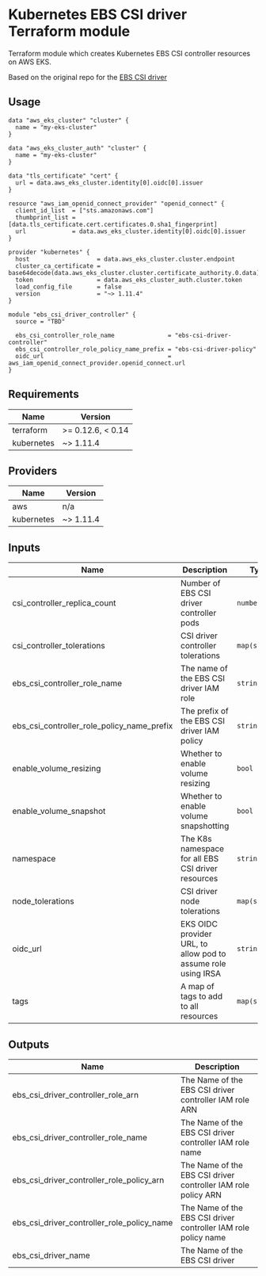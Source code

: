 # Kubernetes EBS CSI driver Terraform module 

Terraform module which creates Kubernetes EBS CSI controller resources on AWS EKS.

Based on the original repo for the [EBS CSI driver](https://github.com/kubernetes-sigs/aws-ebs-csi-driver)

## Usage

```hcl
data "aws_eks_cluster" "cluster" {
  name = "my-eks-cluster"
}

data "aws_eks_cluster_auth" "cluster" {
  name = "my-eks-cluster"
}

data "tls_certificate" "cert" {
  url = data.aws_eks_cluster.identity[0].oidc[0].issuer
}

resource "aws_iam_openid_connect_provider" "openid_connect" {
  client_id_list  = ["sts.amazonaws.com"]
  thumbprint_list = [data.tls_certificate.cert.certificates.0.sha1_fingerprint]
  url             = data.aws_eks_cluster.identity[0].oidc[0].issuer
}

provider "kubernetes" {
  host                   = data.aws_eks_cluster.cluster.endpoint
  cluster_ca_certificate = base64decode(data.aws_eks_cluster.cluster.certificate_authority.0.data)
  token                  = data.aws_eks_cluster_auth.cluster.token
  load_config_file       = false
  version                = "~> 1.11.4"
}

module "ebs_csi_driver_controller" {
  source = "TBD"

  ebs_csi_controller_role_name               = "ebs-csi-driver-controller"
  ebs_csi_controller_role_policy_name_prefix = "ebs-csi-driver-policy"
  oidc_url                                   = aws_iam_openid_connect_provider.openid_connect.url
}
```

<!-- BEGINNING OF PRE-COMMIT-TERRAFORM DOCS HOOK -->
## Requirements

| Name | Version |
|------|---------|
| terraform | >= 0.12.6, < 0.14 |
| kubernetes | ~> 1.11.4 |

## Providers

| Name | Version |
|------|---------|
| aws | n/a |
| kubernetes | ~> 1.11.4 |

## Inputs

| Name | Description | Type | Default | Required |
|------|-------------|------|---------|:--------:|
| csi\_controller\_replica\_count | Number of EBS CSI driver controller pods | `number` | `2` | no |
| csi\_controller\_tolerations | CSI driver controller tolerations | `map(string)` | `{}` | no |
| ebs\_csi\_controller\_role\_name | The name of the EBS CSI driver IAM role | `string` | `"ebs-csi-driver-controller"` | no |
| ebs\_csi\_controller\_role\_policy\_name\_prefix | The prefix of the EBS CSI driver IAM policy | `string` | `"ebs-csi-driver-policy"` | no |
| enable\_volume\_resizing | Whether to enable volume resizing | `bool` | `false` | no |
| enable\_volume\_snapshot | Whether to enable volume snapshotting | `bool` | `false` | no |
| namespace | The K8s namespace for all EBS CSI driver resources | `string` | `"kube-system"` | no |
| node\_tolerations | CSI driver node tolerations | `map(string)` | `{}` | no |
| oidc\_url | EKS OIDC provider URL, to allow pod to assume role using IRSA | `string` | n/a | yes |
| tags | A map of tags to add to all resources | `map(string)` | `{}` | no |

## Outputs

| Name | Description |
|------|-------------|
| ebs\_csi\_driver\_controller\_role\_arn | The Name of the EBS CSI driver controller IAM role ARN |
| ebs\_csi\_driver\_controller\_role\_name | The Name of the EBS CSI driver controller IAM role name |
| ebs\_csi\_driver\_controller\_role\_policy\_arn | The Name of the EBS CSI driver controller IAM role policy ARN |
| ebs\_csi\_driver\_controller\_role\_policy\_name | The Name of the EBS CSI driver controller IAM role policy name |
| ebs\_csi\_driver\_name | The Name of the EBS CSI driver |

<!-- END OF PRE-COMMIT-TERRAFORM DOCS HOOK -->
